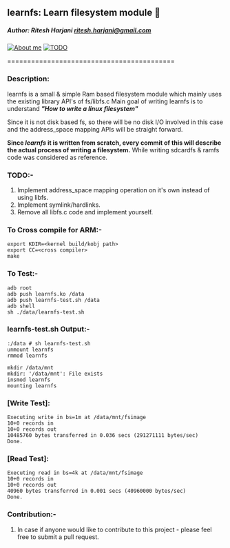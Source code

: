 ## learnfs:	Learn filesystem module :file_folder:
##### Author:		Ritesh Harjani <ritesh.harjani@gmail.com>

[![About me](https://img.shields.io/badge/author-rharjani-brightgreen.svg)](https://github.com/riteshharjani)
[![TODO](https://img.shields.io/badge/development-TODO-lightgrey.svg)](#todo-)

==========================================

### Description:
learnfs is a small & simple Ram based filesystem
module which mainly uses the existing library API's of fs/libfs.c
Main goal of writing learnfs is to understand
**_"How to write a linux filesystem"_**

Since it is not disk based fs, so there will be no disk I/O
involved in this case and the address_space mapping APIs will be
straight forward.

**Since _learnfs_ it is written from scratch, every commit of this
will describe the actual process of writing a filesystem.**
While writing sdcardfs & ramfs code was considered as reference.

### TODO:-
1. Implement address_space mapping operation on it's own instead of using libfs.
2. Implement symlink/hardlinks.
3. Remove all libfs.c code and implement yourself.

### To Cross compile for ARM:-
```
export KDIR=<kernel build/kobj path>
export CC=<cross compiler>
make
```
### To Test:-
```
adb root
adb push learnfs.ko /data
adb push learnfs-test.sh /data
adb shell
sh ./data/learnfs-test.sh
```
### learnfs-test.sh Output:-
```
:/data # sh learnfs-test.sh
unmount learnfs
rmmod learnfs

mkdir /data/mnt
mkdir: '/data/mnt': File exists
insmod learnfs
mounting learnfs
```
### [Write Test]:
```
Executing write in bs=1m at /data/mnt/fsimage
10+0 records in
10+0 records out
10485760 bytes transferred in 0.036 secs (291271111 bytes/sec)
Done.
```
### [Read Test]: 
```
Executing read in bs=4k at /data/mnt/fsimage
10+0 records in
10+0 records out
40960 bytes transferred in 0.001 secs (40960000 bytes/sec)
Done.
```

### Contribution:-
1. In case if anyone would like to contribute to this project - please feel free to submit a pull request.

